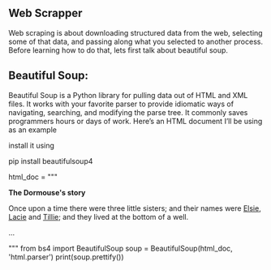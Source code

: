 ## Web Scrapper

Web scraping is about downloading structured data from the web, selecting some of that data, and passing along what you selected to another process. Before learning how to do that, lets first talk about beautiful soup.

## Beautiful Soup:

Beautiful Soup is a Python library for pulling data out of HTML and XML files. It works with your favorite parser to provide idiomatic ways of navigating, searching, and modifying the parse tree. It commonly saves programmers hours or days of work. Here’s an HTML document I’ll be using as an example

install it using 

pip install beautifulsoup4

html_doc = """
<html><head><title>The Dormouse's story</title></head>
<body>
<p class="title"><b>The Dormouse's story</b></p>
<p class="story">Once upon a time there were three little sisters;
and their names were
<a href="http://example.com/elsie" class="sister"
id="link1">Elsie</a>,
<a href="http://example.com/lacie" class="sister"
id="link2">Lacie</a> and
<a href="http://example.com/tillie" class="sister"
id="link3">Tillie</a>;
and they lived at the bottom of a well.</p>
<p class="story">...</p>
"""
from bs4 import BeautifulSoup
soup = BeautifulSoup(html_doc, 'html.parser')
print(soup.prettify())

